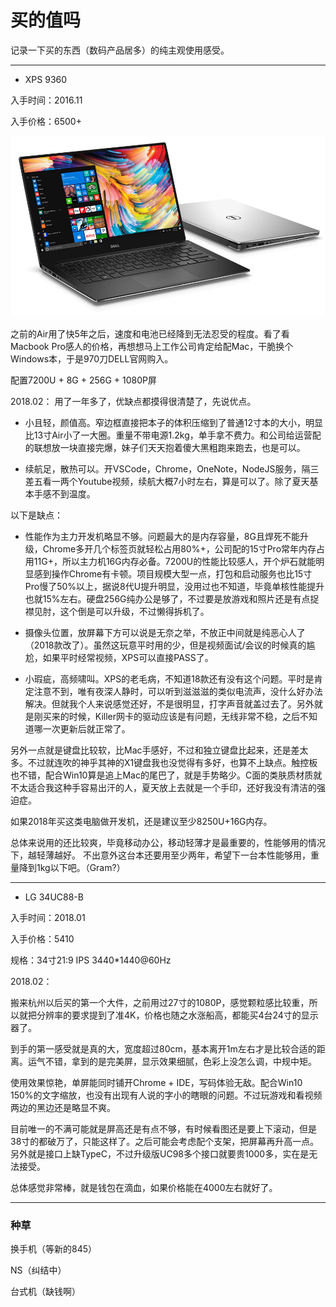 买的值吗
========
记录一下买的东西（数码产品居多）的纯主观使用感受。
***
* XPS 9360

入手时间：2016.11

入手价格：6500+

![](pics/buy/xps-13.jpg)

之前的Air用了快5年之后，速度和电池已经降到无法忍受的程度。看了看Macbook Pro感人的价格，再想想马上工作公司肯定给配Mac，干脆换个Windows本，于是970刀DELL官网购入。

配置7200U + 8G + 256G + 1080P屏

2018.02：
用了一年多了，优缺点都摸得很清楚了，先说优点。

- 小且轻，颜值高。窄边框直接把本子的体积压缩到了普通12寸本的大小，明显比13寸Air小了一大圈。重量不带电源1.2kg，单手拿不费力。和公司给运营配的联想放一块直接完爆，妹子们天天抱着傻大黑粗跑来跑去，也是可以。

- 续航足，散热可以。开VSCode，Chrome，OneNote，NodeJS服务，隔三差五看一两个Youtube视频，续航大概7小时左右，算是可以了。除了夏天基本手感不到温度。

以下是缺点：

- 性能作为主力开发机略显不够。问题最大的是内存容量，8G且焊死不能升级，Chrome多开几个标签页就轻松占用80%+，公司配的15寸Pro常年内存占用11G+，所以主力机16G内存必备。7200U的性能比较感人，开个炉石就能明显感到操作Chrome有卡顿。项目规模大型一点，打包和启动服务也比15寸Pro慢了50%以上，据说8代U提升明显，没用过也不知道，毕竟单核性能提升也就15%左右。硬盘256G纯办公是够了，不过要是放游戏和照片还是有点捉襟见肘，这个倒是可以升级，不过懒得拆机了。

- 摄像头位置，放屏幕下方可以说是无奈之举，不放正中间就是纯恶心人了（2018款改了）。虽然这玩意平时用的少，但是视频面试/会议的时候真的尴尬，如果平时经常视频，XPS可以直接PASS了。

- 小瑕疵，高频啸叫。XPS的老毛病，不知道18款还有没有这个问题。平时是肯定注意不到，唯有夜深人静时，可以听到滋滋滋的类似电流声，没什么好办法解决。但就我个人来说感觉还好，不是很明显，打字声音就盖过去了。另外就是刚买来的时候，Killer网卡的驱动应该是有问题，无线非常不稳，之后不知道哪一次更新后就正常了。

另外一点就是键盘比较软，比Mac手感好，不过和独立键盘比起来，还是差太多。不过就连吹的神乎其神的X1键盘我也没觉得有多好，也算不上缺点。触控板也不错，配合Win10算是追上Mac的尾巴了，就是手势略少。C面的类肤质材质就不太适合我这种手容易出汗的人，夏天放上去就是一个手印，还好我没有清洁的强迫症。

如果2018年买这类电脑做开发机，还是建议至少8250U+16G内存。

总体来说用的还比较爽，毕竟移动办公，移动轻薄才是最重要的，性能够用的情况下，越轻薄越好。
不出意外这台本还要用至少两年，希望下一台本性能够用，重量降到1kg以下吧。（Gram?）

***
* LG 34UC88-B

入手时间：2018.01

入手价格：5410

规格：34寸21:9 IPS 3440*1440@60Hz

2018.02：

搬来杭州以后买的第一个大件，之前用过27寸的1080P，感觉颗粒感比较重，所以就把分辨率的要求提到了准4K，价格也随之水涨船高，都能买4台24寸的显示器了。

到手的第一感受就是真的大，宽度超过80cm，基本离开1m左右才是比较合适的距离。运气不错，拿到的是完美屏，显示效果细腻，色彩上没怎么调，中规中矩。

使用效果惊艳，单屏能同时铺开Chrome + IDE，写码体验无敌。配合Win10 150%的文字缩放，也没有出现有人说的字小的瞎眼的问题。不过玩游戏和看视频两边的黑边还是略显不爽。

目前唯一的不满可能就是屏高还是有点不够，有时候看图还是要上下滚动，但是38寸的都破万了，只能这样了。之后可能会考虑配个支架，把屏幕再升高一点。另外就是接口上缺TypeC，不过升级版UC98多个接口就要贵1000多，实在是无法接受。

总体感觉非常棒，就是钱包在滴血，如果价格能在4000左右就好了。
____
### 种草
换手机（等新的845）

NS（纠结中）

台式机（缺钱啊）

